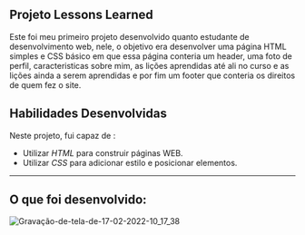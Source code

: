   ## Projeto Lessons Learned
   
Este foi meu primeiro projeto desenvolvido quanto estudante de desenvolvimento web, nele, o objetivo era desenvolver uma página HTML simples e CSS básico em que essa página conteria um header, uma foto de perfil, caracteristicas sobre mim, as lições aprendidas até ali no curso e as lições ainda a serem aprendidas e por fim um footer que conteria os direitos de quem fez o site.


## Habilidades Desenvolvidas

Neste projeto, fui capaz de :

* Utilizar _HTML_ para construir páginas WEB.
* Utilizar _CSS_ para adicionar estilo e posicionar elementos.

---

## O que foi desenvolvido:

![Gravação-de-tela-de-17-02-2022-10_17_38](https://user-images.githubusercontent.com/93009735/162747973-57e29062-7d6c-4a4a-a7f1-ee9990bd41ca.gif)
